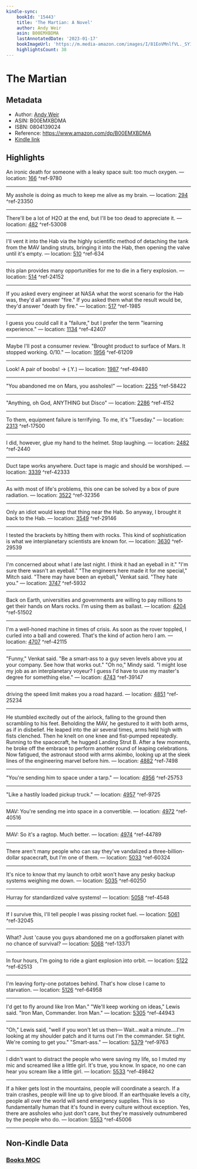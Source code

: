 ```yaml
---
kindle-sync:
    bookId: '15443'
    title: 'The Martian: A Novel'
    author: Andy Weir
    asin: B00EMXBDMA
    lastAnnotatedDate: '2023-01-17'
    bookImageUrl: 'https://m.media-amazon.com/images/I/81EoVMnlfVL._SY160.jpg'
    highlightsCount: 38
---
```


# The Martian

## Metadata

-   Author: [Andy Weir](https://www.amazon.comundefined)
-   ASIN: B00EMXBDMA
-   ISBN: 0804139024
-   Reference: https://www.amazon.com/dp/B00EMXBDMA
-   [Kindle link](kindle://book?action=open&asin=B00EMXBDMA)

## Highlights

An ironic death for someone with a leaky space suit: too much oxygen. — location: [166](kindle://book?action=open&asin=B00EMXBDMA&location=166) ^ref-9780

---

My asshole is doing as much to keep me alive as my brain. — location: [294](kindle://book?action=open&asin=B00EMXBDMA&location=294) ^ref-23350

---

There'll be a lot of H2O at the end, but I'll be too dead to appreciate it. — location: [482](kindle://book?action=open&asin=B00EMXBDMA&location=482) ^ref-53008

---

I'll vent it into the Hab via the highly scientific method of detaching the tank from the MAV landing struts, bringing it into the Hab, then opening the valve until it's empty. — location: [510](kindle://book?action=open&asin=B00EMXBDMA&location=510) ^ref-634

---

this plan provides many opportunities for me to die in a fiery explosion. — location: [514](kindle://book?action=open&asin=B00EMXBDMA&location=514) ^ref-24152

---

If you asked every engineer at NASA what the worst scenario for the Hab was, they'd all answer "fire." If you asked them what the result would be, they'd answer "death by fire." — location: [517](kindle://book?action=open&asin=B00EMXBDMA&location=517) ^ref-1985

---

I guess you could call it a "failure," but I prefer the term "learning experience." — location: [1134](kindle://book?action=open&asin=B00EMXBDMA&location=1134) ^ref-42407

---

Maybe I'll post a consumer review. "Brought product to surface of Mars. It stopped working. 0/10." — location: [1956](kindle://book?action=open&asin=B00EMXBDMA&location=1956) ^ref-61209

---

Look! A pair of boobs! -> (.Y.) — location: [1987](kindle://book?action=open&asin=B00EMXBDMA&location=1987) ^ref-49480

---

"You abandoned me on Mars, you assholes!" — location: [2255](kindle://book?action=open&asin=B00EMXBDMA&location=2255) ^ref-58422

---

"Anything, oh God, ANYTHING but Disco" — location: [2286](kindle://book?action=open&asin=B00EMXBDMA&location=2286) ^ref-4152

---

To them, equipment failure is terrifying. To me, it's "Tuesday." — location: [2313](kindle://book?action=open&asin=B00EMXBDMA&location=2313) ^ref-17500

---

I did, however, glue my hand to the helmet. Stop laughing. — location: [2482](kindle://book?action=open&asin=B00EMXBDMA&location=2482) ^ref-2440

---

Duct tape works anywhere. Duct tape is magic and should be worshiped. — location: [3339](kindle://book?action=open&asin=B00EMXBDMA&location=3339) ^ref-42333

---

As with most of life's problems, this one can be solved by a box of pure radiation. — location: [3522](kindle://book?action=open&asin=B00EMXBDMA&location=3522) ^ref-32356

---

Only an idiot would keep that thing near the Hab. So anyway, I brought it back to the Hab. — location: [3549](kindle://book?action=open&asin=B00EMXBDMA&location=3549) ^ref-29146

---

I tested the brackets by hitting them with rocks. This kind of sophistication is what we interplanetary scientists are known for. — location: [3630](kindle://book?action=open&asin=B00EMXBDMA&location=3630) ^ref-29539

---

I'm concerned about what I ate last night. I think it had an eyeball in it." "I'm sure there wasn't an eyeball." "The engineers here made it for me special," Mitch said. "There may have been an eyeball," Venkat said. "They hate you." — location: [3747](kindle://book?action=open&asin=B00EMXBDMA&location=3747) ^ref-5932

---

Back on Earth, universities and governments are willing to pay millions to get their hands on Mars rocks. I'm using them as ballast. — location: [4204](kindle://book?action=open&asin=B00EMXBDMA&location=4204) ^ref-51502

---

I'm a well-honed machine in times of crisis. As soon as the rover toppled, I curled into a ball and cowered. That's the kind of action hero I am. — location: [4707](kindle://book?action=open&asin=B00EMXBDMA&location=4707) ^ref-42115

---

"Funny," Venkat said. "Be a smart-ass to a guy seven levels above you at your company. See how that works out." "Oh no," Mindy said. "I might lose my job as an interplanetary voyeur? I guess I'd have to use my master's degree for something else." — location: [4743](kindle://book?action=open&asin=B00EMXBDMA&location=4743) ^ref-39147

---

driving the speed limit makes you a road hazard. — location: [4851](kindle://book?action=open&asin=B00EMXBDMA&location=4851) ^ref-25234

---

He stumbled excitedly out of the airlock, falling to the ground then scrambling to his feet. Beholding the MAV, he gestured to it with both arms, as if in disbelief. He leaped into the air several times, arms held high with fists clenched. Then he knelt on one knee and fist-pumped repeatedly. Running to the spacecraft, he hugged Landing Strut B. After a few moments, he broke off the embrace to perform another round of leaping celebrations. Now fatigued, the astronaut stood with arms akimbo, looking up at the sleek lines of the engineering marvel before him. — location: [4882](kindle://book?action=open&asin=B00EMXBDMA&location=4882) ^ref-7498

---

"You're sending him to space under a tarp." — location: [4956](kindle://book?action=open&asin=B00EMXBDMA&location=4956) ^ref-25753

---

"Like a hastily loaded pickup truck." — location: [4957](kindle://book?action=open&asin=B00EMXBDMA&location=4957) ^ref-9725

---

MAV: You're sending me into space in a convertible. — location: [4972](kindle://book?action=open&asin=B00EMXBDMA&location=4972) ^ref-40516

---

MAV: So it's a ragtop. Much better. — location: [4974](kindle://book?action=open&asin=B00EMXBDMA&location=4974) ^ref-44789

---

There aren't many people who can say they've vandalized a three-billion-dollar spacecraft, but I'm one of them. — location: [5033](kindle://book?action=open&asin=B00EMXBDMA&location=5033) ^ref-60324

---

It's nice to know that my launch to orbit won't have any pesky backup systems weighing me down. — location: [5035](kindle://book?action=open&asin=B00EMXBDMA&location=5035) ^ref-60250

---

Hurray for standardized valve systems! — location: [5058](kindle://book?action=open&asin=B00EMXBDMA&location=5058) ^ref-4548

---

If I survive this, I'll tell people I was pissing rocket fuel. — location: [5061](kindle://book?action=open&asin=B00EMXBDMA&location=5061) ^ref-32045

---

What? Just 'cause you guys abandoned me on a godforsaken planet with no chance of survival? — location: [5068](kindle://book?action=open&asin=B00EMXBDMA&location=5068) ^ref-13371

---

In four hours, I'm going to ride a giant explosion into orbit. — location: [5122](kindle://book?action=open&asin=B00EMXBDMA&location=5122) ^ref-62513

---

I'm leaving forty-one potatoes behind. That's how close I came to starvation. — location: [5126](kindle://book?action=open&asin=B00EMXBDMA&location=5126) ^ref-64958

---

I'd get to fly around like Iron Man." "We'll keep working on ideas," Lewis said. "Iron Man, Commander. Iron Man." — location: [5305](kindle://book?action=open&asin=B00EMXBDMA&location=5305) ^ref-44943

---

"Oh," Lewis said, "well if you won't let us then— Wait…wait a minute….I'm looking at my shoulder patch and it turns out I'm the commander. Sit tight. We're coming to get you." "Smart-ass." — location: [5379](kindle://book?action=open&asin=B00EMXBDMA&location=5379) ^ref-9763

---

I didn't want to distract the people who were saving my life, so I muted my mic and screamed like a little girl. It's true, you know. In space, no one can hear you scream like a little girl. — location: [5533](kindle://book?action=open&asin=B00EMXBDMA&location=5533) ^ref-49842

---

If a hiker gets lost in the mountains, people will coordinate a search. If a train crashes, people will line up to give blood. If an earthquake levels a city, people all over the world will send emergency supplies. This is so fundamentally human that it's found in every culture without exception. Yes, there are assholes who just don't care, but they're massively outnumbered by the people who do. — location: [5553](kindle://book?action=open&asin=B00EMXBDMA&location=5553) ^ref-45006

---

## Non-Kindle Data

### [Books MOC](Books%20MOC.md)
